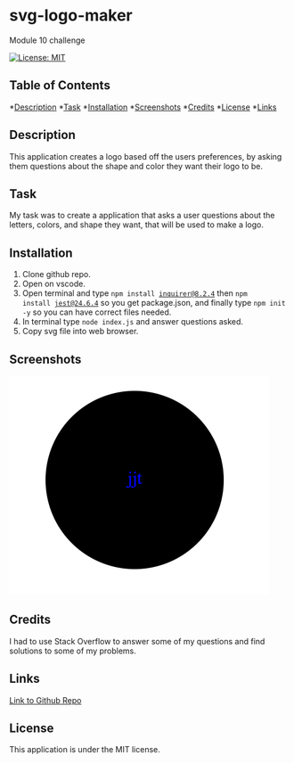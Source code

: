 # svg-logo-maker
Module 10 challenge

[![License: MIT](https://img.shields.io/badge/License-MIT-yellow.svg)](https://opensource.org/licenses/MIT)
## Table of Contents
*[Description](#description)
*[Task](#task)
*[Installation](#installation)
*[Screenshots](#screenshots)
*[Credits](#credits)
*[License](#license)
*[Links](#links)

## Description
This application creates a logo based off the users preferences, by asking them questions about the shape and color they want their logo to be.

## Task
My task was to create a application that asks a user questions about the letters, colors, and shape they want, that will be used to make a logo.

## Installation
1. Clone github repo.
2. Open on vscode.
3. Open terminal and type <code>npm install inquirer@8.2.4</code> then <code>npm install jest@24.6.4</code> so you get package.json, and finally type <code>npm init -y</code> so you can have correct files needed.
4. In terminal type <code>node index.js</code> and answer questions asked.
5. Copy svg file into web browser.

## Screenshots
![Alt text](<Screenshot 2023-09-06 at 6.32.16 PM.png>)

## Credits 
I had to use Stack Overflow to answer some of my questions and find solutions to some of my problems.

## Links
[Link to Github Repo](https://github.com/jotex11/svg-logo-maker/tree/main)

## License
This application is under the MIT license.